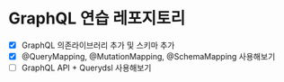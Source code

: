 # GraphQL 연습 레포지토리

- [x] GraphQL 의존라이브러리 추가 및 스키마 추가
- [x] @QueryMapping, @MutationMapping, @SchemaMapping 사용해보기
- [ ] GraphQL API + Querydsl 사용해보기
